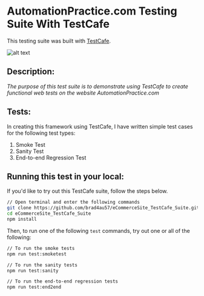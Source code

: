 # AutomationPractice.com Testing Suite With TestCafe

This testing suite was built with [TestCafe](https://devexpress.github.io/testcafe/).

![alt text](https://raw.githubusercontent.com/DevExpress/testcafe/master/media/testcafe-logo.svg?sanitize=true "testcafe")

## Description:

_The purpose of this test suite is to demonstrate using TestCafe to create functional web tests on the website AutomationPractice.com_

## Tests:

In creating this framework using TestCafe, I have written simple test cases for the following test types:

1. Smoke Test
2. Sanity Test
3. End-to-end Regression Test

## Running this test in your local:

If you'd like to try out this TestCafe suite, follow the steps below.

```sh
// Open terminal and enter the following commands
git clone https://github.com/brad4au57/eCommerceSite_TestCafe_Suite.git
cd eCommerceSite_TestCafe_Suite
npm install
```

Then, to run one of the following `test` commands, try out one or all of the following:

```sh
// To run the smoke tests
npm run test:smoketest

// To run the sanity tests
npm run test:sanity

// To run the end-to-end regression tests
npm run test:end2end
```
